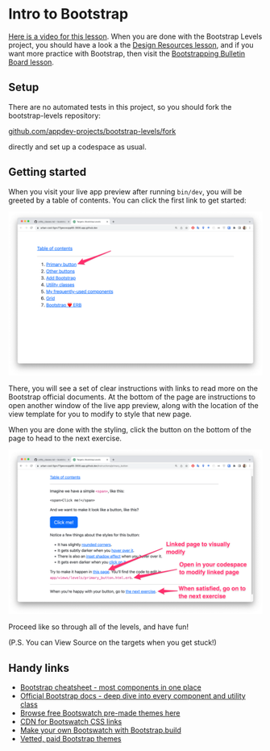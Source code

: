 # Intro to Bootstrap

<div class="bg-blue-100 py-1 px-5" markdown="1">

[Here is a video for this lesson](https://share.descript.com/view/MmodIxr2YZq). When you are done with the Bootstrap Levels project, you should have a look a the [Design Resources lesson](https://learn.firstdraft.com/lessons/143-design-resources), and if you want more practice with Bootstrap, then visit the [Bootstrapping Bulletin Board lesson](https://learn.firstdraft.com/lessons/138-bootstrap-bulletin-board-1).
</div>

## Setup

There are no automated tests in this project, so you should fork the bootstrap-levels repository:

[github.com/appdev-projects/bootstrap-levels/fork](https://github.com/appdev-projects/bootstrap-levels/fork) 

directly and set up a codespace as usual.

## Getting started

When you visit your live app preview after running `bin/dev`, you will be greeted by a table of contents. You can click the first link to get started:

![](/assets/toc.png)

There, you will see a set of clear instructions with links to read more on the Bootstrap official documents. At the bottom of the page are instructions to open another window of the live app preview, along with the location of the view template for you to modify to style that new page.

When you are done with the styling, click the button on the bottom of the page to head to the next exercise. 

![](/assets/primary-key-instructions.png)

Proceed like so through all of the levels, and have fun!

(P.S. You can View Source on the targets when you get stuck!)

## Handy links

- [Bootstrap cheatsheet - most components in one place](https://getbootstrap.com/docs/5.2/examples/cheatsheet/)
- [Official Bootstrap docs - deep dive into every component and utility class](https://getbootstrap.com/docs/5.2/getting-started/introduction/)
- [Browse free Bootswatch pre-made themes here](https://bootswatch.com/)
- [CDN for Bootswatch CSS links](https://cdnjs.com/libraries/bootswatch)
- [Make your own Bootswatch with Bootstrap.build](https://bootstrap.build/app)
- [Vetted, paid Bootstrap themes](https://themes.getbootstrap.com/)
